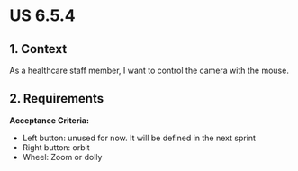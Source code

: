 # US 6.5.4


## 1. Context

As a healthcare staff member, I want to control the camera with the mouse.

## 2. Requirements

**Acceptance Criteria:** 

- Left button: unused for now. It will be defined in the next sprint
- Right button: orbit
- Wheel: Zoom or dolly